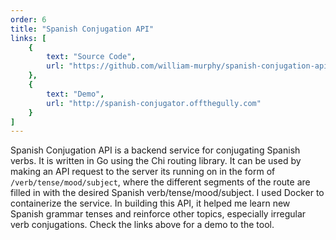 ```yaml
---
order: 6
title: "Spanish Conjugation API"
links: [
    {
        text: "Source Code",
        url: "https://github.com/william-murphy/spanish-conjugation-api"
    },
    {
        text: "Demo",
        url: "http://spanish-conjugator.offthegully.com"
    }
]
---
```

Spanish Conjugation API is a backend service for conjugating Spanish verbs. It is written in Go using the Chi routing library. It can be used by making an API request to the server its running on in the form of `/verb/tense/mood/subject`, where the different segments of the route are filled in with the desired Spanish verb/tense/mood/subject. I used Docker to containerize the service. In building this API, it helped me learn new Spanish grammar tenses and reinforce other topics, especially irregular verb conjugations. Check the links above for a demo to the tool.